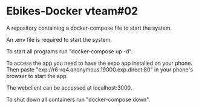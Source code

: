 # Ebikes-Docker vteam#02
A repository containing a docker-compose file to start the system.

An .env file is required to start the system.

To start all programs run "docker-compose up -d".

To access the app you need to have the expo app installed on your phone.
Then paste "exp://r6-rq4.anonymous.19000.exp.direct:80" in your phone's browser to start the app.

The webclient can be accessed at localhost:3000.

To shut down all containers run "docker-compose down".